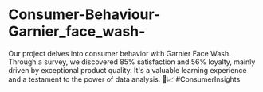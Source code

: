 # Consumer-Behaviour-Garnier_face_wash-
Our project delves into consumer behavior with Garnier Face Wash. Through a survey, we discovered 85% satisfaction and 56% loyalty, mainly driven by exceptional product quality. It's a valuable learning experience and a testament to the power of data analysis. 💄📈 #ConsumerInsights

